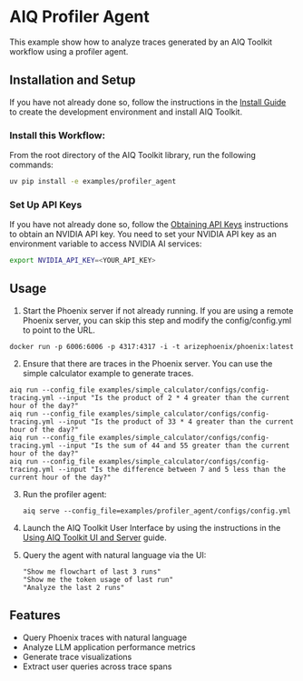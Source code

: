 <!--
SPDX-FileCopyrightText: Copyright (c) 2025, NVIDIA CORPORATION & AFFILIATES. All rights reserved.
SPDX-License-Identifier: Apache-2.0

Licensed under the Apache License, Version 2.0 (the "License");
you may not use this file except in compliance with the License.
You may obtain a copy of the License at

http://www.apache.org/licenses/LICENSE-2.0

Unless required by applicable law or agreed to in writing, software
distributed under the License is distributed on an "AS IS" BASIS,
WITHOUT WARRANTIES OR CONDITIONS OF ANY KIND, either express or implied.
See the License for the specific language governing permissions and
limitations under the License.
-->

# AIQ Profiler Agent

This example show how to analyze traces generated by an AIQ Toolkit workflow using a profiler agent.


## Installation and Setup

If you have not already done so, follow the instructions in the [Install Guide](../../docs/source/intro/install.md) to create the development environment and install AIQ Toolkit.

### Install this Workflow:

From the root directory of the AIQ Toolkit library, run the following commands:

```bash
uv pip install -e examples/profiler_agent
```

### Set Up API Keys
If you have not already done so, follow the [Obtaining API Keys](../../docs/source/intro/get-started.md#obtaining-api-keys) instructions to obtain an NVIDIA API key. You need to set your NVIDIA API key as an environment variable to access NVIDIA AI services:

```bash
export NVIDIA_API_KEY=<YOUR_API_KEY>
```

## Usage

1. Start the Phoenix server if not already running. If you are using a remote Phoenix server, you can skip this step and modify the config/config.yml to point to the URL.
```
docker run -p 6006:6006 -p 4317:4317 -i -t arizephoenix/phoenix:latest
```

2. Ensure that there are traces in the Phoenix server. You can use the simple calculator example to generate traces.
```
aiq run --config_file examples/simple_calculator/configs/config-tracing.yml --input "Is the product of 2 * 4 greater than the current hour of the day?"
aiq run --config_file examples/simple_calculator/configs/config-tracing.yml --input "Is the product of 33 * 4 greater than the current hour of the day?"
aiq run --config_file examples/simple_calculator/configs/config-tracing.yml --input "Is the sum of 44 and 55 greater than the current hour of the day?"
aiq run --config_file examples/simple_calculator/configs/config-tracing.yml --input "Is the difference between 7 and 5 less than the current hour of the day?"
```

3. Run the profiler agent:
   ```
   aiq serve --config_file=examples/profiler_agent/configs/config.yml
   ```

4. Launch the AIQ Toolkit User Interface by using the instructions in the [Using AIQ Toolkit UI and Server](https://github.com/NVIDIA/aiqtoolkit/blob/develop/docs/source/guides/using-aiqtoolkit-ui-and-server.md) guide.

5. Query the agent with natural language via the UI:
   ```
   "Show me flowchart of last 3 runs"
   "Show me the token usage of last run"
   "Analyze the last 2 runs"

   ```

## Features

- Query Phoenix traces with natural language
- Analyze LLM application performance metrics
- Generate trace visualizations
- Extract user queries across trace spans
